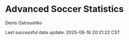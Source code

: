 # Advanced Soccer Statistics
Denis Ostroushko

<!-- gfm -->

Last successful data update: 2025-08-16 20:21:22 CST
